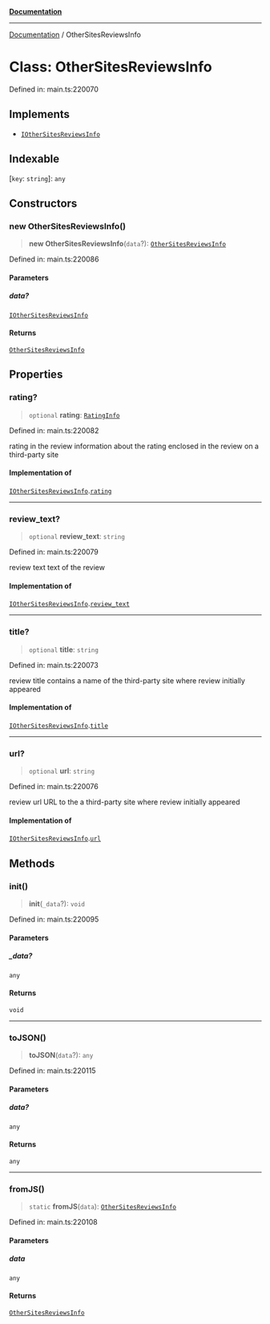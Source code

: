 [**Documentation**](../README.md)

***

[Documentation](../README.md) / OtherSitesReviewsInfo

# Class: OtherSitesReviewsInfo

Defined in: main.ts:220070

## Implements

- [`IOtherSitesReviewsInfo`](../interfaces/IOtherSitesReviewsInfo.md)

## Indexable

\[`key`: `string`\]: `any`

## Constructors

### new OtherSitesReviewsInfo()

> **new OtherSitesReviewsInfo**(`data`?): [`OtherSitesReviewsInfo`](OtherSitesReviewsInfo.md)

Defined in: main.ts:220086

#### Parameters

##### data?

[`IOtherSitesReviewsInfo`](../interfaces/IOtherSitesReviewsInfo.md)

#### Returns

[`OtherSitesReviewsInfo`](OtherSitesReviewsInfo.md)

## Properties

### rating?

> `optional` **rating**: [`RatingInfo`](RatingInfo.md)

Defined in: main.ts:220082

rating in the review
information about the rating enclosed in the review on a third-party site

#### Implementation of

[`IOtherSitesReviewsInfo`](../interfaces/IOtherSitesReviewsInfo.md).[`rating`](../interfaces/IOtherSitesReviewsInfo.md#rating)

***

### review\_text?

> `optional` **review\_text**: `string`

Defined in: main.ts:220079

review text
text of the review

#### Implementation of

[`IOtherSitesReviewsInfo`](../interfaces/IOtherSitesReviewsInfo.md).[`review_text`](../interfaces/IOtherSitesReviewsInfo.md#review_text)

***

### title?

> `optional` **title**: `string`

Defined in: main.ts:220073

review title
contains a name of the third-party site where review initially appeared

#### Implementation of

[`IOtherSitesReviewsInfo`](../interfaces/IOtherSitesReviewsInfo.md).[`title`](../interfaces/IOtherSitesReviewsInfo.md#title)

***

### url?

> `optional` **url**: `string`

Defined in: main.ts:220076

review url
URL to the a third-party site where review initially appeared

#### Implementation of

[`IOtherSitesReviewsInfo`](../interfaces/IOtherSitesReviewsInfo.md).[`url`](../interfaces/IOtherSitesReviewsInfo.md#url)

## Methods

### init()

> **init**(`_data`?): `void`

Defined in: main.ts:220095

#### Parameters

##### \_data?

`any`

#### Returns

`void`

***

### toJSON()

> **toJSON**(`data`?): `any`

Defined in: main.ts:220115

#### Parameters

##### data?

`any`

#### Returns

`any`

***

### fromJS()

> `static` **fromJS**(`data`): [`OtherSitesReviewsInfo`](OtherSitesReviewsInfo.md)

Defined in: main.ts:220108

#### Parameters

##### data

`any`

#### Returns

[`OtherSitesReviewsInfo`](OtherSitesReviewsInfo.md)
